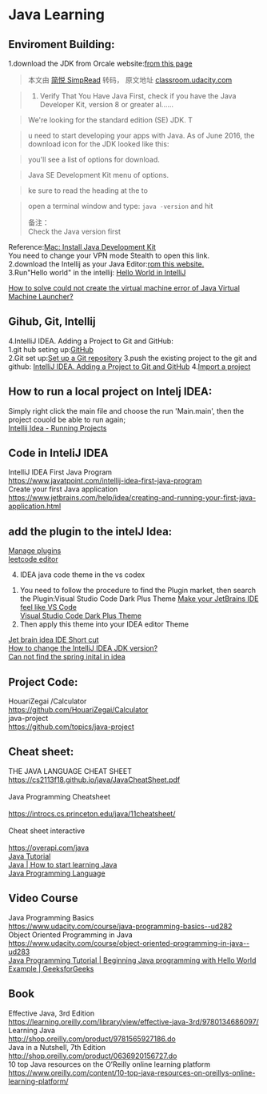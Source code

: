 # Java Learning
## Enviroment Building: 
1.download the JDK from Orcale website:[from this page](http://www.oracle.com/technetwork/java/javase/downloads/index.html)   
> 本文由 [简悦 SimpRead](http://ksria.com/simpread/) 转码， 原文地址 [classroom.udacity.com](https://classroom.udacity.com/courses/ud282/lessons/25293e79-04ae-438f-80ec-0ddba22f6f74/concepts/c0160443-0c73-4c65-a3e8-ce5e7f763ee1)

> 1. Verify That You Have Java First, check if you have the Java Developer Kit, version 8 or greater al......

> We're looking for the standard edition (SE) JDK. T

> u need to start developing your apps with Java. As of June 2016, the download icon for the JDK looked like this:

> you'll see a list of options for download.

> Java SE Development Kit menu of options.

> ke sure to read the heading at the to

> open a terminal window and type: `java -version` and hit
> 
> 备注：  
> Check the Java version first


Reference:[Mac: Install Java Development Kit](https://classroom.udacity.com/courses/ud282/lessons/8186340458/concepts/8ddd79b0-5a61-4e10-883a-95ff366e97a9)  
You need to change your VPN mode Stealth to open this link.  
2.download the Intellij as your Java Editor:[rom this website.](https://www.jetbrains.com/idea/download/#)  
3.Run"Hello world" in the intellij: [Hello World in IntelliJ](https://classroom.udacity.com/courses/ud282/lessons/8186340458/concepts/1bf68bfd-737d-4c41-96f6-9c086e50926b)  

[How to solve could not create the virtual machine error of Java Virtual Machine Launcher?](https://stackoverflow.com/questions/18459945/how-to-solve-could-not-create-the-virtual-machine-error-of-java-virtual-machine)

## Gihub, Git, Intellij
4.IntelliJ IDEA. Adding a Project to Git and GitHub:  
1.git hub seting up:[GitHub](https://www.jetbrains.com/help/idea/github.html)  
2.Git set up:[Set up a Git repository](https://www.jetbrains.com/help/idea/set-up-a-git-repository.html) 
3.push the existing project to the git and github: 
[IntelliJ IDEA. Adding a Project to Git and GitHub](https://www.youtube.com/watch?v=mf2-MOl0VXY&ab_channel=IntelliJIDEAbyJetBrains) 
4.[Import a project](https://www.jetbrains.com/help/idea/import-project-or-module-wizard.html)  

## How to run a local project on Intelj IDEA:
Simply right  click the main file and choose the run  'Main.main', then the project couold be able to run again;  
[Intellij Idea - Running Projects](https://www.tutorialspoint.com/intellij_idea/intellij_idea_running_projects.htm)  

## Code in InteliJ IDEA
IntelliJ IDEA First Java Program
<br>https://www.javatpoint.com/intellij-idea-first-java-program
<br>Create your first Java application
<br>https://www.jetbrains.com/help/idea/creating-and-running-your-first-java-application.html

## add the plugin to the intelJ Idea: 
[Manage plugins](https://www.jetbrains.com/help/idea/managing-plugins.html)  
[leetcode editor](https://plugins.jetbrains.com/plugin/12132-leetcode-editor/versions) 

4. IDEA java code theme in the vs codex
1) You need to follow the procedure to find the Plugin market, then search the Plugin:Visual Studio Code Dark Plus Theme
[Make your JetBrains IDE feel like VS Code](https://medium.com/@baptiste.arnaud95/make-your-intellij-feel-like-vs-code-9569035a2e23)  
[Visual Studio Code Dark Plus Theme](https://plugins.jetbrains.com/plugin/12255-visual-studio-code-dark-plus-theme/reviews)   
2) Then apply this theme into your IDEA editor Theme

[Jet brain idea IDE Short cut](https://github.com/GlennOu66304/CS-RESOURS-CENTER/blob/10f90113f288ef136b95904af8b40f62f6bffa2a/Java%20Learning/Kotlin.md)     
[How to change the IntelliJ IDEA JDK version?](https://github.com/GlennOu66304/newBeeMall/blob/033d9863dafcf8f404775fbe74cc3fd49a8a0805/README.md)   
[Can not find the spring inital in idea](https://github.com/GlennOu66304/newBeeMall/blob/033d9863dafcf8f404775fbe74cc3fd49a8a0805/README.md)   





## Project Code:
HouariZegai /Calculator
<br>https://github.com/HouariZegai/Calculator
<br>java-project
<br>https://github.com/topics/java-project


## Cheat sheet:
THE JAVA LANGUAGE CHEAT SHEET
<br>https://cs2113f18.github.io/java/JavaCheatSheet.pdf   
<br>Java Programming Cheatsheet   
<br>https://introcs.cs.princeton.edu/java/11cheatsheet/   
<br>Cheat sheet interactive  
<br>https://overapi.com/java    
[Java Tutorial](https://www.w3schools.com/java/default.asp)  
[Java | How to start learning Java](https://www.geeksforgeeks.org/java-how-to-start-learning-java/)  
[Java Programming Language](https://www.geeksforgeeks.org/java/)  
## Video Course
Java Programming Basics
<br>https://www.udacity.com/course/java-programming-basics--ud282
<br>Object Oriented Programming in Java
<br>https://www.udacity.com/course/object-oriented-programming-in-java--ud283  
[Java Programming Tutorial | Beginning Java programming with Hello World Example | GeeksforGeeks](https://www.youtube.com/watch?v=lcJzw0JGfeE&list=PLqM7alHXFySENpNgw27MzGxLzNJuC_Kdj&ab_channel=GeeksforGeeks)  
## Book
Effective Java, 3rd Edition
<br>https://learning.oreilly.com/library/view/effective-java-3rd/9780134686097/
<br>Learning Java
<br>http://shop.oreilly.com/product/9781565927186.do
<br>Java in a Nutshell, 7th Edition
<br>http://shop.oreilly.com/product/0636920156727.do
<br>10 top Java resources on the O’Reilly online learning platform
<br>https://www.oreilly.com/content/10-top-java-resources-on-oreillys-online-learning-platform/


##
